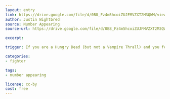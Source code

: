 ```yaml
---
layout: entry
link: https://drive.google.com/file/d/0B8_Fz4m5hcoiZUJFMVZXT2M3QWM/view
author: Justin Wightbred
source: Number Appearing
source-url: https://drive.google.com/file/d/0B8_Fz4m5hcoiZUJFMVZXT2M3QWM/view

excerpt:

trigger: If you are a Hungry Dead (but not a Vampire Thrall) and you feast on a loved one or a comrade...

categories:
- fighter

tags:
- number appearing

license: cc-by
cost: free
---
```

